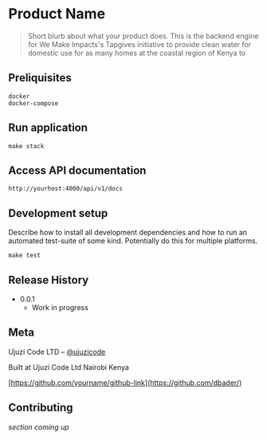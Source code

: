# Product Name
> Short blurb about what your product does.
This is the backend engine for We Make Impacts's Tapgives initiative to provide clean water for domestic use
for as many homes at the coastal region of Kenya to 


## Preliquisites
```
docker
docker-compose
```

## Run  application
```
make stack
```
## Access API documentation
```
http://yourhost:4000/api/v1/docs
```

## Development setup

Describe how to install all development dependencies and how to run an automated test-suite of some kind. Potentially do this for multiple platforms.

```
make test
```

## Release History
* 0.0.1
    * Work in progress

## Meta

Ujuzi Code LTD – [@ujuzicode](https://twitter.com/ujuzicode) 

Built at Ujuzi Code Ltd Nairobi Kenya

[https://github.com/yourname/github-link](https://github.com/dbader/)

## Contributing
*section coming up*